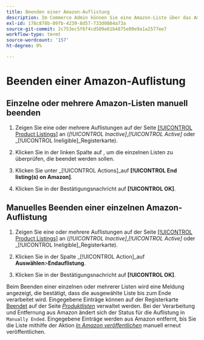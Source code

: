 ```yaml
---
title: Beenden einer Amazon-Auflistung
description: Im Commerce Admin können Sie eine Amazon-Liste über das Amazon Sales Channel-Dashboard beenden.
exl-id: 178c878b-89fb-4239-8d57-733d0884a73a
source-git-commit: 2c753ec5f6f4cd509e61b4875e09e9a1a2577ee7
workflow-type: tm+mt
source-wordcount: '157'
ht-degree: 0%

---
```


# Beenden einer Amazon-Auflistung

## Einzelne oder mehrere Amazon-Listen manuell beenden

1. Zeigen Sie eine oder mehrere Auflistungen auf der Seite [[!UICONTROL Product Listings]](./managing-product-listings.md) an (_[!UICONTROL Inactive]_,_[!UICONTROL Active]_ oder _[!UICONTROL Ineligible]_Registerkarte).

1. Klicken Sie in der linken Spalte auf , um die einzelnen Listen zu überprüfen, die beendet werden sollen.

1. Klicken Sie unter _[!UICONTROL Actions]_auf **[!UICONTROL End listing(s) on Amazon]**.

1. Klicken Sie in der Bestätigungsnachricht auf **[!UICONTROL OK]**.

## Manuelles Beenden einer einzelnen Amazon-Auflistung

1. Zeigen Sie eine oder mehrere Auflistungen auf der Seite [[!UICONTROL Product Listings]](./managing-product-listings.md) an (_[!UICONTROL Inactive]_,_[!UICONTROL Active]_ oder _[!UICONTROL Ineligible]_Registerkarte).

1. Klicken Sie in der Spalte _[!UICONTROL Action]_auf **Auswählen**>**Endauflistung**.

1. Klicken Sie in der Bestätigungsnachricht auf **[!UICONTROL OK]**.

Beim Beenden einer einzelnen oder mehrerer Listen wird eine Meldung angezeigt, die bestätigt, dass die ausgewählte Liste bis zum Ende verarbeitet wird. Eingegebene Einträge können auf der Registerkarte [Beendet](./ended-listings.md) auf der Seite [_Produktlisten_](./managing-product-listings.md) verwaltet werden. Bei der Verarbeitung und Entfernung aus Amazon ändert sich der Status für die Auflistung in `Manually Ended`. Eingegebene Einträge werden aus Amazon entfernt, bis Sie die Liste mithilfe der Aktion [_In Amazon veröffentlichen_](./publish-listings-manually.md) manuell erneut veröffentlichen.
